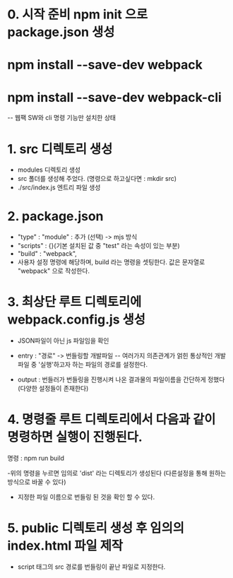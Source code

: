 # 0. 시작 준비 npm init 으로 package.json 생성

# npm install --save-dev webpack
# npm install --save-dev webpack-cli
-- 웹팩 SW와 cli 명령 기능만 설치한 상태

# 1. src 디렉토리 생성
  - modules 디렉토리 생성
  - src 폴더를 생성해 주었다. (명령으로 하고싶다면 : mkdir src)
  - ./src/index.js 엔트리 파일 생성

# 2. package.json
  - "type" : "module" : 추가 (선택) -> mjs 방식
  - "scripts" : {}(기본 설치된 값 중 "test" 라는 속성이 있는 부분)
  - "build" : "webpack",
  - 사용자 설정 명령에 해당하며, build 라는 명령을 셋팅한다. 값은 문자열로 "webpack" 으로 작성한다.

# 3. 최상단 루트 디렉토리에 webpack.config.js 생성
- JSON파일이 아닌 js 파일임을 확인

- entry : "경로" -> 번들링할 개발파일
-- 여러가지 의존관계가 얽힌 통상적인 개발 파일 중 '실행'하고자 하는 파일의 경로를 설정한다.

- output : 번들러가 번들링을 진행시켜 나온 결과물의 파일이름을 간단하게 정했다 (다양한 설정들이 존재한다)


# 4. 명령줄 루트 디렉토리에서 다음과 같이 명령하면 실행이 진행된다.
명령 : npm run build

-위의 명령을 누르면 임의로 'dist' 라는 디렉토리가 생성된다 (다른설정을 통해 원하는 방식으로 바꿀 수 있다)
- 지정한 파일 이름으로 번들링 된 것을 확인 할 수 있다.

# 5. public 디렉토리 생성 후 임의의 index.html 파일 제작
- script 태그의 src 경로를 번들링이 끝난 파일로 지정한다.
